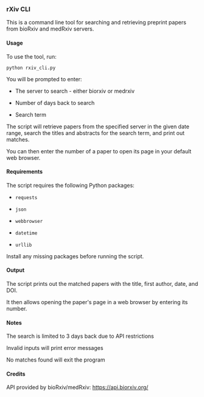 ### rXiv CLI

This is a command line tool for searching and retrieving preprint papers from bioRxiv and medRxiv servers.

#### Usage

To use the tool, run:

```
python rxiv_cli.py
```

You will be prompted to enter:

-    The server to search - either biorxiv or medrxiv

-    Number of days back to search

-    Search term

The script will retrieve papers from the specified server in the given date range, search the titles and abstracts for the search term, and print out matches.

You can then enter the number of a paper to open its page in your default web browser.

#### Requirements

The script requires the following Python packages:

-     requests
-     json
-     webbrowser
-     datetime
-     urllib

Install any missing packages before running the script.

#### Output

The script prints out the matched papers with the title, first author, date, and DOI.

It then allows opening the paper's page in a web browser by entering its number.

#### Notes

The search is limited to 3 days back due to API restrictions

Invalid inputs will print error messages

No matches found will exit the program

#### Credits

API provided by bioRxiv/medRxiv: <https://api.biorxiv.org/>